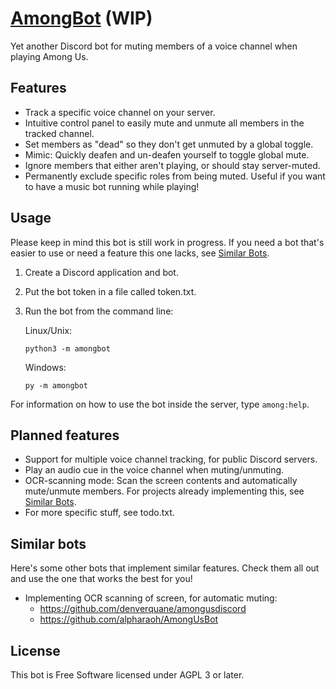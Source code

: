 # [AmongBot](https://gitlab.com/SeerLite/AmongBot) (WIP)
Yet another Discord bot for muting members of a voice channel when playing Among Us.

## Features
* Track a specific voice channel on your server.
* Intuitive control panel to easily mute and unmute all members in the tracked channel.
* Set members as "dead" so they don't get unmuted by a global toggle.
* Mimic: Quickly deafen and un-deafen yourself to toggle global mute.
* Ignore members that either aren't playing, or should stay server-muted.
* Permanently exclude specific roles from being muted. Useful if you want to have a music bot running while playing!

## Usage
Please keep in mind this bot is still work in progress. If you need a bot that's easier to use or need a feature this one lacks, see [Similar Bots](#similar-bots).
1. Create a Discord application and bot.
2. Put the bot token in a file called token.txt.
3. Run the bot from the command line:

    Linux/Unix:
    ```
    python3 -m amongbot
    ```
    Windows:
    ```
    py -m amongbot
    ```
For information on how to use the bot inside the server, type `among:help`.

## Planned features
* Support for multiple voice channel tracking, for public Discord servers.
* Play an audio cue in the voice channel when muting/unmuting.
* OCR-scanning mode: Scan the screen contents and automatically mute/unmute members. For projects already implementing this, see [Similar Bots](#similar-bots).
* For more specific stuff, see todo.txt.

## Similar bots
Here's some other bots that implement similar features. Check them all out and use the one that works the best for you!
* Implementing OCR scanning of screen, for automatic muting:
  - https://github.com/denverquane/amongusdiscord
  - https://github.com/alpharaoh/AmongUsBot

## License
This bot is Free Software licensed under AGPL 3 or later.

